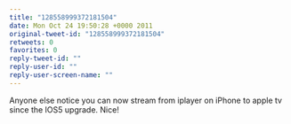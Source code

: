 ```yaml
---
title: "128558999372181504"
date: Mon Oct 24 19:50:28 +0000 2011
original-tweet-id: "128558999372181504"
retweets: 0
favorites: 0
reply-tweet-id: ""
reply-user-id: ""
reply-user-screen-name: ""
---
```

Anyone else notice you can now stream from iplayer on iPhone to apple tv since the IOS5 upgrade. Nice!
